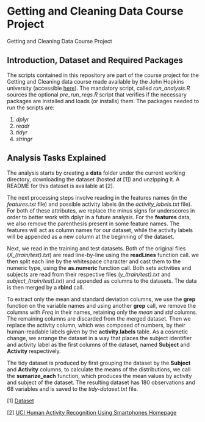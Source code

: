 # Getting and Cleaning Data Course Project
Getting and Cleaning Data Course Project

## Introduction, Dataset and Required Packages

The scripts contained in this repository are part of the course project for the Getting and Cleaning data course made available by the John Hopkins university (accessible [here](https://www.coursera.org/learn/data-cleaning/home/welcome)). The mandatory script, called *run_analysis.R* sources the optional *pre_run_reqs.R* script that verifies if the necessary packages are installed and loads (or installs) them. The packages needed to run the scripts are:

1. *dplyr*
2. *readr*
3. *tidyr*
4. *stringr*

## Analysis Tasks Explained

The analysis starts by creating a **data** folder under the current working directory, downloading the dataset (hosted at [1]) and unzipping it. A README for this dataset is available at [2].

The next processing steps involve reading in the features names (in the *features.txt* file) and possible activity labels (in the *activity_labels.txt* file). For both of these attributes, we replace the minus signs for underscores in order to better work with dplyr in a future analysis. For the **features** data, we also remove the parenthesis present in some feature names. The features will act as column names for our dataset, while the activity labels will be appended as a new column at the beginning of the dataset.

Next, we read in the training and test datasets. Both of the original files (*X_(train/test).txt*) are read line-by-line using the **readLines** function call. we then split each line by the whitespace character and cast them to the numeric type, using the **as.numeric** function call. Both sets activities and subjects are read from their respective files (*y_(train/test).txt* and *subject_(train/test).txt*) and appended as columns to the datasets. The data is then merged by a **rbind** call.

To extract only the mean and standard deviation columns, we use the **grep** function on the variable names and using another **grep** call, we remove the columns with *Freq* in their names, retaining only the *mean* and *std* columns. The remaining columns are discarded from the merged dataset. Then we replace the activity column, which was composed of numbers, by their human-readable labels given by the **activity.labels** table. As a cosmetic change, we arrange the dataset in a way that places the subject identifier and activity label as the first columns of the dataset, named **Subject** and **Activity** respectively.

The tidy dataset is produced by first grouping the dataset by the **Subject** and **Activity** columns, to calculate the means of the distributions, we call the **sumarize_each** function, which produces the mean values by activity and subject of the dataset. The resulting dataset has 180 observations and 68 variables and is saved to the *tidy-dataset.txt* file.

[1] [Dataset](https://d396qusza40orc.cloudfront.net/getdata%2Fprojectfiles%2FUCI%20HAR%20Dataset.zip)

[2] [UCI Human Activity Recognition Using Smartphones Homepage](http://archive.ics.uci.edu/ml/datasets/Human+Activity+Recognition+Using+Smartphones)

